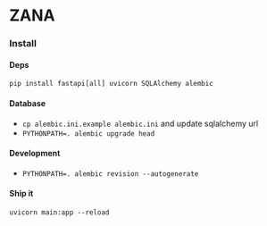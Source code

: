 # ZANA

### Install

#### Deps

```
pip install fastapi[all] uvicorn SQLAlchemy alembic
```

#### Database

* `cp alembic.ini.example alembic.ini` and update sqlalchemy url
* `PYTHONPATH=. alembic upgrade head`

#### Development

* `PYTHONPATH=. alembic revision --autogenerate`

#### Ship it

```
uvicorn main:app --reload
```
